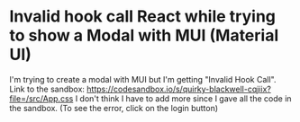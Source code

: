 
# Invalid hook call React while trying to show a Modal with MUI (Material UI)

I'm trying to create a modal with MUI but I'm getting "Invalid Hook Call".
Link to the sandbox: https://codesandbox.io/s/quirky-blackwell-cqjiix?file=/src/App.css
I don't think I have to add more since I gave all the code in the sandbox.
(To see the error, click on the login button)

        